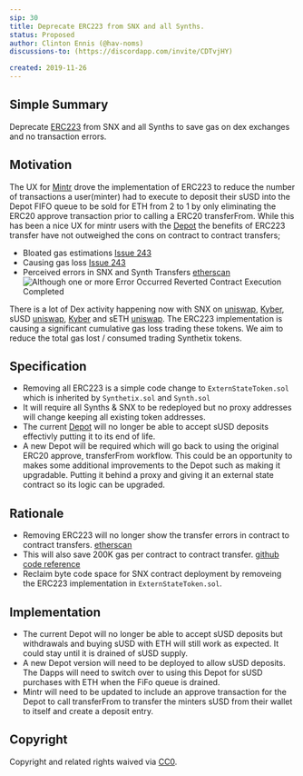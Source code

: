 ```yaml
---
sip: 30
title: Deprecate ERC223 from SNX and all Synths.
status: Proposed
author: Clinton Ennis (@hav-noms)
discussions-to: (https://discordapp.com/invite/CDTvjHY)

created: 2019-11-26
---
```


<!--You can leave these HTML comments in your merged SIP and delete the visible duplicate text guides, they will not appear and may be helpful to refer to if you edit it again. This is the suggested template for new SIPs. Note that an SIP number will be assigned by an editor. When opening a pull request to submit your SIP, please use an abbreviated title in the filename, `sip-draft_title_abbrev.md`. The title should be 44 characters or less.-->

## Simple Summary

<!--"If you can't explain it simply, you don't understand it well enough." Provide a simplified and layman-accessible explanation of the SIP.-->

Deprecate [ERC223](https://github.com/ethereum/EIPs/issues/223) from SNX and all Synths to save gas on dex exchanges and no transaction errors.

## Motivation

<!--The motivation is critical for SIPs that want to change Synthetix. It should clearly explain why the existing protocol specification is inadequate to address the problem that the SIP solves. SIP submissions without sufficient motivation may be rejected outright.-->

The UX for [Mintr](https://mintr.synthetix.io) drove the implementation of ERC223 to reduce the number of transactions a user(minter) had to execute to deposit their sUSD into the Depot FIFO queue to be sold for ETH from 2 to 1 by only eliminating the ERC20 approve transaction prior to calling a ERC20 transferFrom. While this has been a nice UX for mintr users with the [Depot](https://contracts.synthetix.io/Depot) the benefits of ERC223 transfer have not outweighed the cons on contract to contract transfers;

- Bloated gas estimations [Issue 243](https://github.com/Synthetixio/synthetix/issues/243)
- Causing gas loss [Issue 243](https://github.com/Synthetixio/synthetix/issues/243)
- Perceived errors in SNX and Synth Transfers [etherscan](https://etherscan.io/address/0xe9cf7887b93150d4f2da7dfc6d502b216438f244)
  ![Although one or more Error Occurred Reverted Contract Execution Completed](https://user-images.githubusercontent.com/799038/69776252-943b6d80-11ef-11ea-97b5-d01f849cff8b.png)

There is a lot of Dex activity happening now with SNX on [uniswap](https://uniswap.info/token/0xc011a73ee8576fb46f5e1c5751ca3b9fe0af2a6f), [Kyber](https://tracker.kyber.network/#/tokens/0xc011a73ee8576fb46f5e1c5751ca3b9fe0af2a6f), sUSD [uniswap](https://uniswap.info/token/0x57ab1ec28d129707052df4df418d58a2d46d5f51), [Kyber](https://tracker.kyber.network/#/tokens/0x57ab1ec28d129707052df4df418d58a2d46d5f51) and sETH [uniswap](https://uniswap.info/token/0x5e74c9036fb86bd7ecdcb084a0673efc32ea31cb).
The ERC223 implementation is causing a significant cumulative gas loss trading these tokens. We aim to reduce the total gas lost / consumed trading Synthetix tokens.

## Specification

<!--The technical specification should describe the syntax and semantics of any new feature.-->

- Removing all ERC223 is a simple code change to `ExternStateToken.sol` which is inherited by `Synthetix.sol` and `Synth.sol`
- It will require all Synths & SNX to be redeployed but no proxy addresses will change keeping all existing token addresses.
- The current [Depot](https://contracts.synthetix.io/Depot) will no longer be able to accept sUSD deposits effectivly putting it to its end of life.
- A new Depot will be required which will go back to using the original ERC20 approve, transferFrom workflow. This could be an opportunity to makes some additional improvements to the Depot such as making it upgradable. Putting it behind a proxy and giving it an external state contract so its logic can be upgraded.

## Rationale

<!--The rationale fleshes out the specification by describing what motivated the design and why particular design decisions were made. It should describe alternate designs that were considered and related work, e.g. how the feature is supported in other languages. The rationale may also provide evidence of consensus within the community, and should discuss important objections or concerns raised during discussion.-->

- Removing ERC223 will no longer show the transfer errors in contract to contract transfers. [etherscan](https://etherscan.io/address/0xe9cf7887b93150d4f2da7dfc6d502b216438f244)
- This will also save 200K gas per contract to contract transfer. [github code reference](https://github.com/Synthetixio/synthetix/blob/master/contracts/TokenFallbackCaller.sol#L52)
- Reclaim byte code space for SNX contract deployment by removeing the ERC223 implementation in `ExternStateToken.sol`.

## Implementation

<!--The implementations must be completed before any SIP is given status "Implemented", but it need not be completed before the SIP is "Approved". While there is merit to the approach of reaching consensus on the specification and rationale before writing code, the principle of "rough consensus and running code" is still useful when it comes to resolving many discussions of API details.-->

- The current Depot will no longer be able to accept sUSD deposits but withdrawals and buying sUSD with ETH will still work as expected. It could stay until it is drained of sUSD supply.
- A new Depot version will need to be deployed to allow sUSD deposits. The Dapps will need to switch over to using this Depot for sUSD purchases with ETH when the FiFo queue is drained.
- Mintr will need to be updated to include an approve transaction for the Depot to call transferFrom to transfer the minters sUSD from their wallet to itself and create a deposit entry.

## Copyright

Copyright and related rights waived via [CC0](https://creativecommons.org/publicdomain/zero/1.0/).

